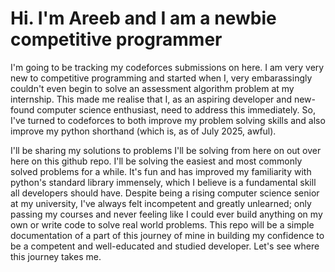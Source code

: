 # Hi. I'm Areeb and I am a newbie competitive programmer
I'm going to be tracking my codeforces submissions on here. I am very very new to competitive programming and started when I, very embarassingly couldn't even begin to solve an assessment algorithm problem at my internship. This made me realise that I, as an aspiring developer and new-found computer science enthusiast, need to address this immediately. So, I've turned to codeforces to both improve my problem solving skills and also improve my python shorthand (which is, as of July 2025, awful).

I'll be sharing my solutions to problems I'll be solving from here on out over here on this github repo. I'll be solving the easiest and most commonly solved problems for a while. It's fun and has improved my familiarity with python's standard library immensely, which I believe is a fundamental skill all developers should have. Despite being a rising computer science senior at my university, I've always felt incompetent and greatly unlearned; only passing my courses and never feeling like I could ever build anything on my own or write code to solve real world problems. This repo will be a simple documentation of a part of this journey of mine in building my confidence to be a competent and well-educated and studied developer. Let's see where this journey takes me.